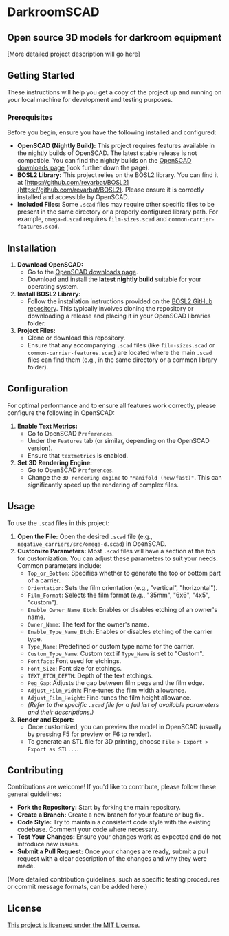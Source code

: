 # DarkroomSCAD

## Open source 3D models for darkroom equipment

[More detailed project description will go here]

## Getting Started

These instructions will help you get a copy of the project up and running on your local machine for development and testing purposes.

### Prerequisites

Before you begin, ensure you have the following installed and configured:

- **OpenSCAD (Nightly Build):** This project requires features available in the nightly builds of OpenSCAD. The latest stable release is not compatible. You can find the nightly builds on the [OpenSCAD downloads page](https://openscad.org/downloads.html) (look further down the page).
- **BOSL2 Library:** This project relies on the BOSL2 library. You can find it at [https://github.com/revarbat/BOSL2](https://github.com/revarbat/BOSL2). Please ensure it is correctly installed and accessible by OpenSCAD.
- **Included Files:** Some `.scad` files may require other specific files to be present in the same directory or a properly configured library path. For example, `omega-d.scad` requires `film-sizes.scad` and `common-carrier-features.scad`.

## Installation

1.  **Download OpenSCAD:**
    - Go to the [OpenSCAD downloads page](https://openscad.org/downloads.html).
    - Download and install the **latest nightly build** suitable for your operating system.
2.  **Install BOSL2 Library:**
    - Follow the installation instructions provided on the [BOSL2 GitHub repository](https://github.com/revarbat/BOSL2). This typically involves cloning the repository or downloading a release and placing it in your OpenSCAD libraries folder.
3.  **Project Files:**
    - Clone or download this repository.
    - Ensure that any accompanying `.scad` files (like `film-sizes.scad` or `common-carrier-features.scad`) are located where the main `.scad` files can find them (e.g., in the same directory or a common library folder).

## Configuration

For optimal performance and to ensure all features work correctly, please configure the following in OpenSCAD:

1.  **Enable Text Metrics:**
    - Go to OpenSCAD `Preferences`.
    - Under the `Features` tab (or similar, depending on the OpenSCAD version).
    - Ensure that `textmetrics` is enabled.
2.  **Set 3D Rendering Engine:**
    - Go to OpenSCAD `Preferences`.
    - Change the `3D rendering engine` to `"Manifold (new/fast)"`. This can significantly speed up the rendering of complex files.

## Usage

To use the `.scad` files in this project:

1.  **Open the File:** Open the desired `.scad` file (e.g., `negative_carriers/src/omega-d.scad`) in OpenSCAD.
2.  **Customize Parameters:** Most `.scad` files will have a section at the top for customization. You can adjust these parameters to suit your needs. Common parameters include:
    - `Top_or_Bottom`: Specifies whether to generate the top or bottom part of a carrier.
    - `Orientation`: Sets the film orientation (e.g., "vertical", "horizontal").
    - `Film_Format`: Selects the film format (e.g., "35mm", "6x6", "4x5", "custom").
    - `Enable_Owner_Name_Etch`: Enables or disables etching of an owner's name.
    - `Owner_Name`: The text for the owner's name.
    - `Enable_Type_Name_Etch`: Enables or disables etching of the carrier type.
    - `Type_Name`: Predefined or custom type name for the carrier.
    - `Custom_Type_Name`: Custom text if `Type_Name` is set to "Custom".
    - `Fontface`: Font used for etchings.
    - `Font_Size`: Font size for etchings.
    - `TEXT_ETCH_DEPTH`: Depth of the text etchings.
    - `Peg_Gap`: Adjusts the gap between film pegs and the film edge.
    - `Adjust_Film_Width`: Fine-tunes the film width allowance.
    - `Adjust_Film_Height`: Fine-tunes the film height allowance.
    - _(Refer to the specific `.scad` file for a full list of available parameters and their descriptions.)_
3.  **Render and Export:**
    - Once customized, you can preview the model in OpenSCAD (usually by pressing F5 for preview or F6 to render).
    - To generate an STL file for 3D printing, choose `File > Export > Export as STL...`.

## Contributing

Contributions are welcome! If you'd like to contribute, please follow these general guidelines:

- **Fork the Repository:** Start by forking the main repository.
- **Create a Branch:** Create a new branch for your feature or bug fix.
- **Code Style:** Try to maintain a consistent code style with the existing codebase. Comment your code where necessary.
- **Test Your Changes:** Ensure your changes work as expected and do not introduce new issues.
- **Submit a Pull Request:** Once your changes are ready, submit a pull request with a clear description of the changes and why they were made.

(More detailed contribution guidelines, such as specific testing procedures or commit message formats, can be added here.)

## License

[This project is licensed under the MIT License.](LICENSE)
